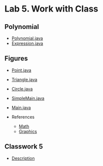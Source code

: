 Lab 5. Work with Class
========

## Polynomial ##
* [Polynomial.java](Polynomial/Polynomial.java)
* [Expression.java](Polynomial/Expression.java)

## Figures ##
* [Point.java](Figures/Point.java)
* [Triangle.java](Figures/Triangle.java)
* [Circle.java](Figures/Circle.java)
* [SimpleMain.java](Figures/SimpleMain.java)
* [Main.java](Figures/Main.java)

* References
	* [Math](https://docs.oracle.com/javase/8/docs/api/java/lang/Math.html)
	* [Graphics](https://docs.oracle.com/javase/8/docs/api/java/awt/Graphics.html)

## Classwork 5 ##
* [Description](cw5.pdf) 
